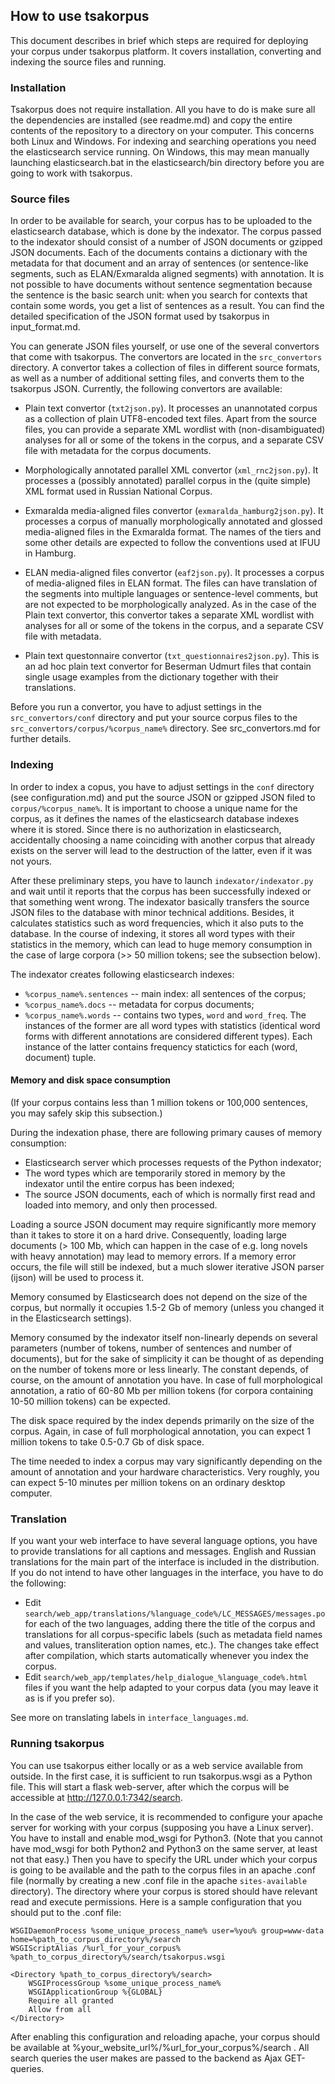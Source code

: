 ## How to use tsakorpus
This document describes in brief which steps are required for deploying your corpus under tsakorpus platform. It covers installation, converting and indexing the source files and running.

### Installation
Tsakorpus does not require installation. All you have to do is make sure all the dependencies are installed (see readme.md) and copy the entire contents of the repository to a directory on your computer. This concerns both Linux and Windows. For indexing and searching operations you need the elasticsearch service running. On Windows, this may mean manually launching elasticsearch.bat in the elasticsearch/bin directory before you are going to work with tsakorpus.

### Source files
In order to be available for search, your corpus has to be uploaded to the elasticsearch database, which is done by the indexator. The corpus passed to the indexator should consist of a number of JSON documents or gzipped JSON documents. Each of the documents contains a dictionary with the metadata for that document and an array of sentences (or sentence-like segments, such as ELAN/Exmaralda aligned segments) with annotation. It is not possible to have documents without sentence segmentation because the sentence is the basic search unit: when you search for contexts that contain some words, you get a list of sentences as a result. You can find the detailed specification of the JSON format used by tsakorpus in input_format.md.

You can generate JSON files yourself, or use one of the several convertors that come with tsakorpus. The convertors are located in the ``src_convertors`` directory. A convertor takes a collection of files in different source formats, as well as a number of additional setting files, and converts them to the tsakorpus JSON. Currently, the following convertors are available:

* Plain text convertor (``txt2json.py``). It processes an unannotated corpus as a collection of plain UTF8-encoded text files. Apart from the source files, you can provide a separate XML wordlist with (non-disambiguated) analyses for all or some of the tokens in the corpus, and a separate CSV file with metadata for the corpus documents.

* Morphologically annotated parallel XML convertor (``xml_rnc2json.py``). It processes a (possibly annotated) parallel corpus in the (quite simple) XML format used in Russian National Corpus.

* Exmaralda media-aligned files convertor (``exmaralda_hamburg2json.py``). It processes a corpus of manually morphologically annotated and glossed media-aligned files in the Exmaralda format. The names of the tiers and some other details are expected to follow the conventions used at IFUU in Hamburg.

* ELAN media-aligned files convertor (``eaf2json.py``). It processes a corpus of media-aligned files in ELAN format. The files can have translation of the segments into multiple languages or sentence-level comments, but are not expected to be morphologically analyzed. As in the case of the Plain text convertor, this convertor takes a separate XML wordlist with analyses for all or some of the tokens in the corpus, and a separate CSV file with metadata.

* Plain text questonnaire convertor (``txt_questionnaires2json.py``). This is an ad hoc plain text convertor for Beserman Udmurt files that contain single usage examples from the dictionary together with their translations.

Before you run a convertor, you have to adjust settings in the ``src_convertors/conf`` directory and put your source corpus files to the ``src_convertors/corpus/%corpus_name%`` directory. See src_convertors.md for further details.

### Indexing
In order to index a copus, you have to adjust settings in the ``conf`` directory (see configuration.md) and put the source JSON or gzipped JSON filed to ``corpus/%corpus_name%``. It is important to choose a unique name for the corpus, as it defines the names of the elasticsearch database indexes where it is stored. Since there is no authorization in elasticsearch, accidentally choosing a name coinciding with another corpus that already exists on the server will lead to the destruction of the latter, even if it was not yours.

After these preliminary steps, you have to launch ``indexator/indexator.py`` and wait until it reports that the corpus has been successfully indexed or that something went wrong. The indexator basically transfers the source JSON files to the database with minor technical additions. Besides, it calculates statistics such as word frequencies, which it also puts to the database. In the course of indexing, it stores all word types with their statistics in the memory, which can lead to huge memory consumption in the case of large corpora (>> 50 million tokens; see the subsection below).

The indexator creates following elasticsearch indexes:

* ``%corpus_name%.sentences`` -- main index: all sentences of the corpus;
* ``%corpus_name%.docs`` -- metadata for corpus documents;
* ``%corpus_name%.words`` -- contains two types, ``word`` and ``word_freq``. The instances of the former are all word types with statistics (identical word forms with different annotations are considered different types). Each instance of the latter contains frequency statictics for each (word, document) tuple.

#### Memory and disk space consumption
(If your corpus contains less than 1 million tokens or 100,000 sentences, you may safely skip this subsection.)

During the indexation phase, there are following primary causes of memory consumption:

* Elasticsearch server which processes requests of the Python indexator;
* The word types which are temporarily stored in memory by the indexator until the entire corpus has been indexed;
* The source JSON documents, each of which is normally first read and loaded into memory, and only then processed.

Loading a source JSON document may require significantly more memory than it takes to store it on a hard drive. Consequently, loading large documents (> 100 Mb, which can happen in the case of e.g. long novels with heavy annotation) may lead to memory errors. If a memory error occurs, the file will still be indexed, but a much slower iterative JSON parser (ijson) will be used to process it.

Memory consumed by Elasticsearch does not depend on the size of the corpus, but normally it occupies 1.5-2 Gb of memory (unless you changed it in the Elasticsearch settings).

Memory consumed by the indexator itself non-linearly depends on several parameters (number of tokens, number of sentences and number of documents), but for the sake of simplicity it can be thought of as depending on the number of tokens more or less linearly. The constant depends, of course, on the amount of annotation you have. In case of full morphological annotation, a ratio of 60-80 Mb per million tokens (for corpora containing 10-50 million tokens) can be expected.

The disk space required by the index depends primarily on the size of the corpus. Again, in case of full morphological annotation, you can expect 1 million tokens to take 0.5-0.7 Gb of disk space.

The time needed to index a corpus may vary significantly depending on the amount of annotation and your hardware characteristics. Very roughly, you can expect 5-10 minutes per million tokens on an ordinary desktop computer.

### Translation
If you want your web interface to have several language options, you have to provide translations for all captions and messages. English and Russian translations for the main part of the interface is included in the distribution. If you do not intend to have other languages in the interface, you have to do the following:
* Edit ``search/web_app/translations/%language_code%/LC_MESSAGES/messages.po`` for each of the two languages, adding there the title of the corpus and translations for all corpus-specific labels (such as metadata field names and values, transliteration option names, etc.). The changes take effect after compilation, which starts automatically whenever you index the corpus.
* Edit ``search/web_app/templates/help_dialogue_%language_code%.html`` files if you want the help adapted to your corpus data (you may leave it as is if you prefer so).

See more on translating labels in ``interface_languages.md``.

### Running tsakorpus
You can use tsakorpus either locally or as a web service available from outside. In the first case, it is sufficient to run tsakorpus.wsgi as a Python file. This will start a flask web-server, after which the corpus will be accessible at <http://127.0.0.1:7342/search>.

In the case of the web service, it is recommended to configure your apache server for working with your corpus (supposing you have a Linux server). You have to install and enable mod_wsgi for Python3. (Note that you cannot have mod_wsgi for both Python2 and Python3 on the same server, at least not that easy.) Then you have to specify the URL under which your corpus is going to be available and the path to the corpus files in an apache .conf file (normally by creating a new .conf file in the apache ``sites-available`` directory). The directory where your corpus is stored should have relevant read and execute permissions. Here is a sample configuration that you should put to the .conf file:

```
WSGIDaemonProcess %some_unique_process_name% user=%you% group=www-data home=%path_to_corpus_directory%/search
WSGIScriptAlias /%url_for_your_corpus% %path_to_corpus_directory%/search/tsakorpus.wsgi

<Directory %path_to_corpus_directory%/search>
    WSGIProcessGroup %some_unique_process_name%
    WSGIApplicationGroup %{GLOBAL}
    Require all granted
    Allow from all
</Directory>
```

After enabling this configuration and reloading apache, your corpus should be available at %your_website_url%/%url_for_your_corpus%/search . All search queries the user makes are passed to the backend as Ajax GET-queries.
